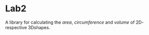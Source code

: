 # Lab2
A library for calculating the *area*, *circumference* and *volume* of 2D- respective 3Dshapes.
